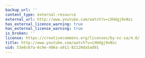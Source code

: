 ```yaml
---
backup_url: ''
content_type: external-resource
external_url: http://www.youtube.com/watch?v=iXHdgj9xNzc
has_external_licence_warning: true
has_external_license_warning: true
is_broken: ''
license: https://creativecommons.org/licenses/by-nc-sa/4.0/
title: http://www.youtube.com/watch?v=iXHdgj9xNzc
uid: 53e6c67a-6c9e-486a-a911-82120da5ad91
---
```

